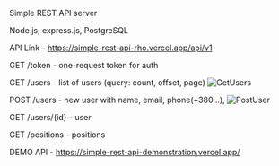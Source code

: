 Simple REST API server

Node.js, express.js, PostgreSQL

API Link - https://simple-rest-api-rho.vercel.app/api/v1

GET /token - one-request token for auth

GET /users - list of users (query: count, offset, page)
![GetUsers](https://res.cloudinary.com/doygkumuf/image/upload/v1711307230/docs/REST%20api%20docs/GET_users_jp4ziw.png)

POST /users - new user with name, email, phone(+380...), 
![PostUser](https://res.cloudinary.com/doygkumuf/image/upload/v1711307231/docs/REST%20api%20docs/POST_user_bsyshc.png)

GET /users/{id} - user

GET /positions - positions

DEMO API - https://simple-rest-api-demonstration.vercel.app/
